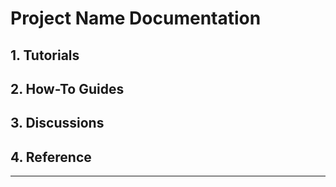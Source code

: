 # Project Name Documentation

## 1. Tutorials  
<!-- Step-by-step guides for beginners. Focus on learning through doing. -->
<!-- These should be structured, linear, and assume minimal prior knowledge. -->
<!-- Example: "Getting Started", "Deploying Autoplex for the First Time" -->
<!-- More details: https://dunnhq.com/posts/2023/documentation-quadrants/#tutorials -->

## 2. How-To Guides  
<!-- Task-oriented documentation for users who already understand the basics. -->
<!-- These should be goal-focused and provide solutions to specific problems. -->
<!-- Example: "How to Configure Reverse Proxy", "How to Add a Custom Theme" -->
<!-- More details: https://dunnhq.com/posts/2023/documentation-quadrants/#how-to-guides -->

## 3. Discussions  
<!-- Explanations and background knowledge to provide deeper understanding. -->
<!-- These should cover design decisions, trade-offs, and alternative approaches. -->
<!-- Example: "Why Autoplex Uses X Database", "Understanding the Request Lifecycle" -->
<!-- More details: https://dunnhq.com/posts/2023/documentation-quadrants/#discussions -->

## 4. Reference  
<!-- Technical specifications, API documentation, command lists, etc. -->
<!-- These should be exhaustive, describing how the system behaves. -->
<!-- Example: API endpoints, CLI command descriptions, environment variables -->
<!-- More details: https://dunnhq.com/posts/2023/documentation-quadrants/#reference -->

---
<!-- Additional Notes -->
<!-- Consider linking to external resources, FAQs, or best practices here. -->
<!-- Provide a glossary if there are domain-specific terms that need explanation. -->